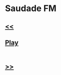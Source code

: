 # Saudade FM
## [<<](https://github.com/kodishmediacenter/radios-sl/blob/main/mixfm.md)<br>
## [Play](https://www.radios.com.br/aovivo/radio-saudade-997-fm/8)<br><br>
## [>>](https://github.com/kodishmediacenter/radios-sl/blob/main/saudade-fm.md)<br>
